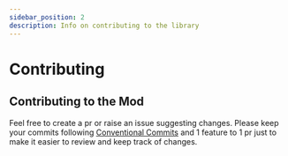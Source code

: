```yaml
---
sidebar_position: 2
description: Info on contributing to the library
---
```


# Contributing

## Contributing to the Mod
Feel free to create a pr or raise an issue suggesting changes.
Please keep your commits following [Conventional Commits](https://www.conventionalcommits.org/en/v1.0.0/) and 1 feature to 1 pr just to make it easier to review and keep track of changes.
